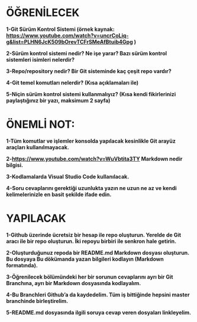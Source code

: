 # ÖĞRENİLECEK

**1-Git Sürüm Kontrol Sistemi (örnek kaynak: https://www.youtube.com/watch?v=uncrCoLiq-g&list=PLHN6JcK509bOrevTCFrSMeAfBtuib4Gpg )**

**2-Sürüm kontrol sistemi nedir? Ne işe yarar? Bazı sürüm kontrol sistemleri isimleri nelerdir?**

**3-Repo/repository nedir? Bir Git sisteminde kaç çeşit repo vardır?**

**4-Git temel komutları nelerdir? (Kısa açıklamaları ile)**

**5-Niçin sürüm kontrol sistemi kullanmalıyız? (Kısa kendi fikirlerinizi paylaştığınız bir yazı, maksimum 2 sayfa)**

# ÖNEMLİ NOT:

**1-Tüm komutlar ve işlemler konsolda yapılacak kesinlikle Git arayüz araçları kullanılmayacak.**

**2-https://www.youtube.com/watch?v=WuVbtita3TY Markdown nedir bilgisi.**

**3-Kodlamalarda Visual Studio Code kullanılacak.**

**4-Soru cevaplarını gerektiği uzunlukta yazın ne uzun ne az ve kendi kelimelerinizle en basit şekilde ifade edin.**



# YAPILACAK

**1-Github üzerinde ücretsiz bir hesap ile repo oluşturun. Yerelde de Git aracı ile bir repo oluşturun. İki repoyu birbiri ile senkron hale getirin.**

**2-Oluşturduğunuz repoda bir README.md Markdown dosyası oluşturun. Bu dosyaya Bu dökümanda yazan bilgileri kodlayın (Markdown formatında).**

**3-Öğrenilecek bölümündeki her bir sorunun cevaplarını ayrı bir Git Branchına, ayrı bir Markdown dosyasında kodlayalım.**

**4-Bu Branchleri Github’a da kaydedelim. Tüm iş bittiğinde hepsini master branchinde birleştirelim.**

**5-README.md dosyasında ilgili soruya cevap veren dosyaları linkleyelim.**


